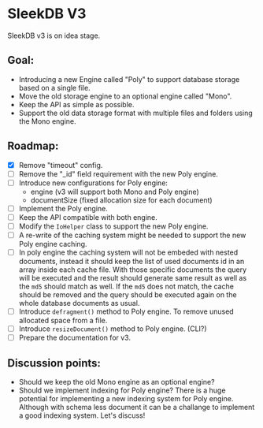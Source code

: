 # SleekDB V3

SleekDB v3 is on idea stage. 

## Goal:

- Introducing a new Engine called "Poly" to support database storage based on a single file.
- Move the old storage engine to an optional engine called "Mono".
- Keep the API as simple as possible.
- Support the old data storage format with multiple files and folders using the Mono engine.

## Roadmap:

- [x] Remove "timeout" config.
- [ ] Remove the "_id" field requirement with the new Poly engine.
- [ ] Introduce new configurations for Poly engine:
    -   engine (v3 will support both Mono and Poly engine)
    -   documentSize (fixed allocation size for each document)
- [ ] Implement the Poly engine.
- [ ] Keep the API compatible with both engine.
- [ ] Modify the `IoHelper` class to support the new Poly engine.
- [ ] A re-write of the caching system might be needed to support the new Poly engine caching.
- [ ] In poly engine the caching system will not be embeded with nested documents, instead it should keep the list of used documents id in an array inside each cache file. With those specific documents the query will be executed and the result should generate same result as well as the `md5` should match as well. If the `md5` does not match, the cache should be removed and the query should be executed again on the whole database documents as usual.
- [ ] Introduce `defragment()` method to Poly engine. To remove unused allocated space from a file.
- [ ] Introduce `resizeDocument()` method to Poly engine. (CLI?)
- [ ] Prepare the documentation for v3.

## Discussion points:
- Should we keep the old Mono engine as an optional engine?
- Should we implement indexing for Poly engine? There is a huge potential for implementing a new indexing system for Poly engine. Although with schema less document it can be a challange to implement a good indexing system. Let's discuss!